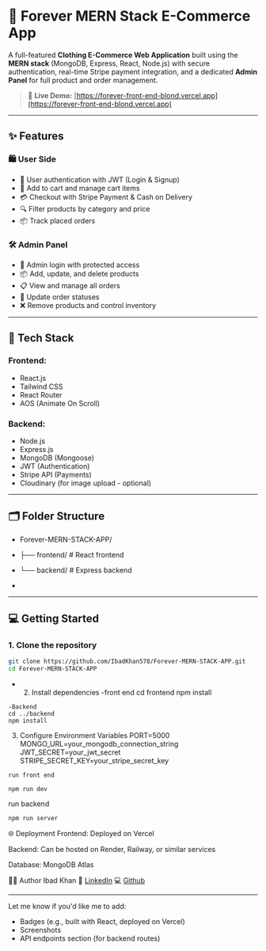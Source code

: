 # 👕 Forever MERN Stack E-Commerce App

A full-featured **Clothing E-Commerce Web Application** built using the **MERN stack** (MongoDB, Express, React, Node.js) with secure authentication, real-time Stripe payment integration, and a dedicated **Admin Panel** for full product and order management.

> 🚀 **Live Demo:** [https://forever-front-end-blond.vercel.app](https://forever-front-end-blond.vercel.app)

---

## ✨ Features

### 🛍️ User Side
- 🔐 User authentication with JWT (Login & Signup)
- 🛒 Add to cart and manage cart items
- 💳 Checkout with Stripe Payment & Cash on Delivery
- 🔍 Filter products by category and price
- 📦 Track placed orders

### 🛠️ Admin Panel
- 🔐 Admin login with protected access
- 📦 Add, update, and delete products
- 📋 View and manage all orders
- 🚦 Update order statuses
- ❌ Remove products and control inventory

---

## 🧰 Tech Stack

### Frontend:
- React.js
- Tailwind CSS
- React Router
- AOS (Animate On Scroll)

### Backend:
- Node.js
- Express.js
- MongoDB (Mongoose)
- JWT (Authentication)
- Stripe API (Payments)
- Cloudinary (for image upload - optional)

---

## 🗂 Folder Structure

- Forever-MERN-STACK-APP/
- ├── frontend/ # React frontend
- └── backend/ # Express backend

- 
---

## 💻 Getting Started

### 1. Clone the repository

```bash
git clone https://github.com/IbadKhan578/Forever-MERN-STACK-APP.git
cd Forever-MERN-STACK-APP
```
- 2. Install dependencies
-front end
cd frontend
npm install
```
-Backend  
cd ../backend
npm install
```
3. Configure Environment Variables
PORT=5000
MONGO_URL=your_mongodb_connection_string
JWT_SECRET=your_jwt_secret
STRIPE_SECRET_KEY=your_stripe_secret_key

```
run front end

npm run dev

```
run backend 
```bash
npm run server
```

🌐 Deployment
Frontend: Deployed on Vercel

Backend: Can be hosted on Render, Railway, or similar services

Database: MongoDB Atlas


🙋‍♂️ Author
Ibad Khan
🔗 [LinkedIn](www.linkedin.com/in/ibad-khan-a64494283)
💻 [Github](https://github.com/IbadKhan578)



---

Let me know if you'd like me to add:
- Badges (e.g., built with React, deployed on Vercel)
- Screenshots
- API endpoints section (for backend routes)








